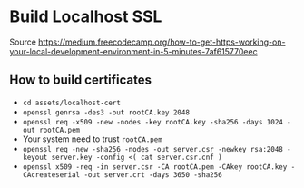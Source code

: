 # Build Localhost SSL

Source https://medium.freecodecamp.org/how-to-get-https-working-on-your-local-development-environment-in-5-minutes-7af615770eec

## How to build certificates
- `cd assets/localhost-cert`
- `openssl genrsa -des3 -out rootCA.key 2048`
- `openssl req -x509 -new -nodes -key rootCA.key -sha256 -days 1024 -out rootCA.pem`
- Your system need to trust `rootCA.pem`
- `openssl req -new -sha256 -nodes -out server.csr -newkey rsa:2048 -keyout server.key -config <( cat server.csr.cnf )`
- `openssl x509 -req -in server.csr -CA rootCA.pem -CAkey rootCA.key -CAcreateserial -out server.crt -days 3650 -sha256`
